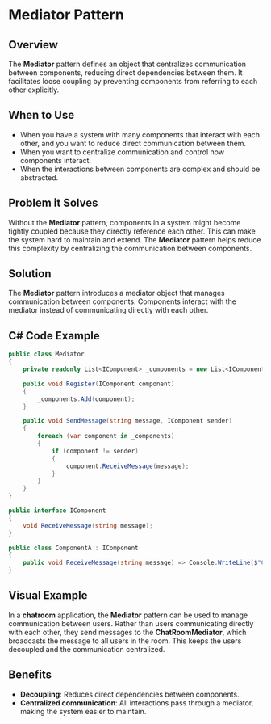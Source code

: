 # Mediator Pattern

## Overview

The **Mediator** pattern defines an object that centralizes communication between components, reducing direct dependencies between them. It facilitates loose coupling by preventing components from referring to each other explicitly.

## When to Use

- When you have a system with many components that interact with each other, and you want to reduce direct communication between them.
- When you want to centralize communication and control how components interact.
- When the interactions between components are complex and should be abstracted.

## Problem it Solves

Without the **Mediator** pattern, components in a system might become tightly coupled because they directly reference each other. This can make the system hard to maintain and extend. The **Mediator** pattern helps reduce this complexity by centralizing the communication between components.

## Solution

The **Mediator** pattern introduces a mediator object that manages communication between components. Components interact with the mediator instead of communicating directly with each other.

## C# Code Example

``` C#
public class Mediator
{
    private readonly List<IComponent> _components = new List<IComponent>();

    public void Register(IComponent component)
    {
        _components.Add(component);
    }

    public void SendMessage(string message, IComponent sender)
    {
        foreach (var component in _components)
        {
            if (component != sender)
            {
                component.ReceiveMessage(message);
            }
        }
    }
}

public interface IComponent
{
    void ReceiveMessage(string message);
}

public class ComponentA : IComponent
{
    public void ReceiveMessage(string message) => Console.WriteLine($"Component A received: {message}");
}
```

## Visual Example

In a **chatroom** application, the **Mediator** pattern can be used to manage communication between users. Rather than users communicating directly with each other, they send messages to the **ChatRoomMediator**, which broadcasts the message to all users in the room. This keeps the users decoupled and the communication centralized.

## Benefits

- **Decoupling**: Reduces direct dependencies between components.
- **Centralized communication**: All interactions pass through a mediator, making the system easier to maintain.
